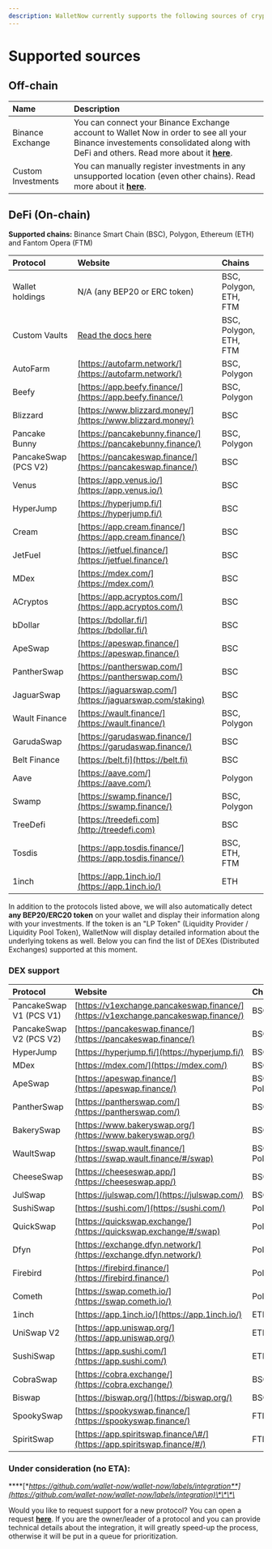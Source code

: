 ```yaml
---
description: WalletNow currently supports the following sources of crypto investments
---
```


# Supported sources

## Off-chain

| Name | Description |
| :--- | :--- |
| Binance Exchange | You can connect your Binance Exchange account to Wallet Now in order to see all your Binance investements consolidated along with DeFi and others. Read more about it [**here**](features/binance-exchange-integration.md). |
| Custom Investments | You can manually register investments in any unsupported location \(even other chains\). Read more about it [**here**](features/custom-investments.md). |

## DeFi \(On-chain\)

**Supported chains:** Binance Smart Chain \(BSC\), Polygon, Ethereum \(ETH\) and Fantom Opera \(FTM\)

| Protocol | Website | Chains |
| :--- | :--- | :--- |
| Wallet holdings | N/A \(any BEP20 or ERC token\) | BSC, Polygon, ETH, FTM |
| Custom Vaults | [Read the docs here](features/custom-vaults.md) | BSC, Polygon, ETH, FTM |
| AutoFarm | [https://autofarm.network/](https://autofarm.network/) | BSC, Polygon |
| Beefy | [https://app.beefy.finance/](https://app.beefy.finance/) | BSC, Polygon |
| Blizzard | [https://www.blizzard.money/](https://www.blizzard.money/) | BSC |
| Pancake Bunny | [https://pancakebunny.finance/](https://pancakebunny.finance/) | BSC, Polygon |
| PancakeSwap \(PCS V2\) | [https://pancakeswap.finance/](https://pancakeswap.finance/) | BSC |
| Venus | [https://app.venus.io/](https://app.venus.io/) | BSC |
| HyperJump | [https://hyperjump.fi/](https://hyperjump.fi/) | BSC |
| Cream | [https://app.cream.finance/](https://app.cream.finance/) | BSC |
| JetFuel | [https://jetfuel.finance/](https://jetfuel.finance/) | BSC |
| MDex | [https://mdex.com/](https://mdex.com/) | BSC |
| ACryptos | [https://app.acryptos.com/](https://app.acryptos.com/) | BSC |
| bDollar | [https://bdollar.fi/](https://bdollar.fi/) | BSC |
| ApeSwap | [https://apeswap.finance/](https://apeswap.finance/) | BSC |
| PantherSwap | [https://pantherswap.com/](https://pantherswap.com/) | BSC |
| JaguarSwap | [https://jaguarswap.com/](https://jaguarswap.com/staking) | BSC |
| Wault Finance | [https://wault.finance/](https://wault.finance/) | BSC, Polygon |
| GarudaSwap | [https://garudaswap.finance/](https://garudaswap.finance/) | BSC |
| Belt Finance | [https://belt.fi](https://belt.fi) | BSC |
| Aave | [https://aave.com/](https://aave.com/) | Polygon |
| Swamp | [https://swamp.finance/](https://swamp.finance/) | BSC, Polygon |
| TreeDefi | [https://treedefi.com](http://treedefi.com) | BSC |
| Tosdis | [https://app.tosdis.finance/](https://app.tosdis.finance/) | BSC, ETH, FTM |
| 1inch | [https://app.1inch.io/](https://app.1inch.io/) | ETH |

In addition to the protocols listed above, we will also automatically detect **any BEP20/ERC20 token** on your wallet and display their information along with your investments. If the token is an "LP Token" \(Liquidity Provider / Liquidity Pool Token\), WalletNow will display detailed information about the underlying tokens as well. Below you can find the list of DEXes \(Distributed Exchanges\) supported at this moment.

### DEX support

| Protocol | Website | Chains | Prices? |
| :--- | :--- | :--- | :--- |
| PancakeSwap V1 \(PCS V1\) | [https://v1exchange.pancakeswap.finance/](https://v1exchange.pancakeswap.finance/) | BSC | Yes ✅ |
| PancakeSwap V2 \(PCS V2\) | [https://pancakeswap.finance/](https://pancakeswap.finance/) | BSC | Yes ✅ |
| HyperJump | [https://hyperjump.fi/](https://hyperjump.fi/) | BSC | Yes ✅ |
| MDex | [https://mdex.com/](https://mdex.com/) | BSC | Yes ✅ |
| ApeSwap | [https://apeswap.finance/](https://apeswap.finance/) | BSC, Polygon | Yes ✅ |
| PantherSwap | [https://pantherswap.com/](https://pantherswap.com/) | BSC | Yes ✅ |
| BakerySwap | [https://www.bakeryswap.org/](https://www.bakeryswap.org/) | BSC | Yes ✅ |
| WaultSwap | [https://swap.wault.finance/](https://swap.wault.finance/#/swap) | BSC, Polygon | Yes ✅ |
| CheeseSwap | [https://cheeseswap.app/](https://cheeseswap.app/) | BSC | No |
| JulSwap | [https://julswap.com/](https://julswap.com/) | BSC | Yes ✅ |
| SushiSwap | [https://sushi.com/](https://sushi.com/) | Polygon | Yes ✅ |
| QuickSwap | [https://quickswap.exchange/](https://quickswap.exchange/#/swap) | Polygon | Yes ✅ |
| Dfyn | [https://exchange.dfyn.network/](https://exchange.dfyn.network/) | Polygon | Yes ✅ |
| Firebird | [https://firebird.finance/](https://firebird.finance/) | Polygon | Yes ✅ |
| Cometh | [https://swap.cometh.io/](https://swap.cometh.io/) | Polygon | Yes ✅ |
| 1inch | [https://app.1inch.io/](https://app.1inch.io/) | ETH | Yes ✅ |
| UniSwap V2 | [https://app.uniswap.org/](https://app.uniswap.org/) | ETH | Yes ✅ |
| SushiSwap | [https://app.sushi.com/](https://app.sushi.com/) | ETH | Yes ✅ |
| CobraSwap | [https://cobra.exchange/](https://cobra.exchange/) | BSC | No |
| Biswap | [https://biswap.org/](https://biswap.org/) | BSC | No |
| SpookySwap | [https://spookyswap.finance/](https://spookyswap.finance/) | FTM | Yes ✅ |
| SpiritSwap | [https://app.spiritswap.finance/\#/](https://app.spiritswap.finance/#/) | FTM | Yes ✅ |

### **Under consideration \(no ETA\):**

\*\*\*\*[**https://github.com/wallet-now/wallet-now/labels/integration**](https://github.com/wallet-now/wallet-now/labels/integration)\*\*\*\*

Would you like to request support for a new protocol? You can open a request [**here**](https://github.com/wallet-now/wallet-now/issues/new/choose). If you are the owner/leader of a protocol and you can provide technical details about the integration, it will greatly speed-up the process, otherwise it will be put in a queue for prioritization.

## 



